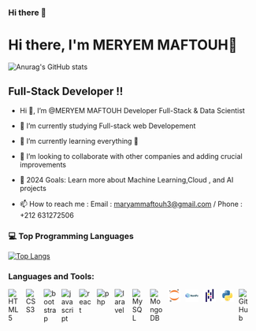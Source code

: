 ### Hi there 👋

# Hi there, I'm MERYEM MAFTOUH👋 

![Anurag's GitHub stats](https://github-readme-stats.vercel.app/api?username=MERYEMMAFTOUHH&theme=radical&show_icons=true)
## Full-Stack Developer !!
-  Hi 👋, I’m @MERYEM MAFTOUH Developer Full-Stack & Data Scientist
        
- 🌱 I’m currently studying  Full-stack web Developement  <br>
- 📖 I’m currently learning everything 🤣 <br>
- 👯 I’m looking to collaborate with other companies and adding crucial improvements
- 🥅 2024 Goals: Learn more about Machine Learning,Cloud , and AI projects  <br>
- 📫 How to reach me : Email : maryammaftouh3@gmail.com / Phone : +212 631272506 <br>

### 💻 Top Programming Languages

[![Top Langs](https://github-readme-stats.vercel.app/api/top-langs/?username=MERYEMMAFTOUHH&layout=compact&theme=tokyonight)](https://github.com/anuraghazra/github-readme-stats)

### Languages and Tools:
<img align="left" alt="HTML5" width="26px" src="https://cdn.jsdelivr.net/gh/devicons/devicon/icons/html5/html5-original.svg" style="padding-right:10px;" />
<img align="left" alt="CSS3" width="26px" src="https://cdn.jsdelivr.net/gh/devicons/devicon/icons/css3/css3-original.svg" style="padding-right:10px;" />
<img align="left" alt="bootstrap" width="26px" src="https://cdn.jsdelivr.net/gh/devicons/devicon/icons/bootstrap/bootstrap-original.svg" style="padding-right:10px;" />
<img align="left" alt="javascript" width="26px" src="https://cdn.jsdelivr.net/gh/devicons/devicon/icons/javascript/javascript-original.svg" style="padding-right:10px;" />
<img align="left" alt="react" width="26px" src="https://cdn.jsdelivr.net/gh/devicons/devicon/icons/react/react-original.svg" style="padding-right:10px;" />
<img align="left" alt="php" width="26px" src="https://cdn.jsdelivr.net/gh/devicons/devicon/icons/php/php-original.svg" style="padding-right:10px;" />
<img align="left" alt="laravel" width="26px" src="https://cdn.jsdelivr.net/gh/devicons/devicon/icons/laravel/laravel-original.svg" style="padding-right:10px;" />
<img align="left" alt="MySQL" width="26px" src="https://cdn.jsdelivr.net/gh/devicons/devicon/icons/mysql/mysql-original.svg" style="padding-right:10px;" />
<img align="left" alt="MongoDB" width="26px" src="https://cdn.jsdelivr.net/gh/devicons/devicon/icons/mongodb/mongodb-original.svg" style="padding-right:10px;" />

<img align="left" alt="Jupyter" width="26px" src="https://github.com/devicons/devicon/blob/master/icons/jupyter/jupyter-original.svg" style="padding-right:10px;" />
<img align="left" alt="Numpy" width="26px" src="https://github.com/devicons/devicon/blob/master/icons/numpy/numpy-original-wordmark.svg" style="padding-right:10px;" />
<img align="left" alt="Pandas" width="26px" src="https://github.com/devicons/devicon/blob/master/icons/pandas/pandas-original.svg" style="padding-right:10px;" />
<img align="left" alt="Python" width="26px" src="https://github.com/devicons/devicon/blob/master/icons/python/python-original.svg" style="padding-right:10px;" />
<img align="left" alt="GitHub" width="26px" src="https://user-images.githubusercontent.com/3369400/139447912-e0f43f33-6d9f-45f8-be46-2df5bbc91289.png" style="padding-right:10px;" />



